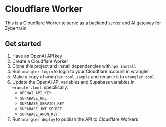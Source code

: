 # Cloudflare Worker

This is a Cloudflare Worker to serve as a backend server and AI gateway for Zybertrain.

## Get started

1. Have an OpenAI API key
2. Create a Cloudflare Worker
3. Clone this project and install dependencies with `npm install`
4. Run `wrangler login` to login to your Cloudflare account in wrangler
5. Make a copy of `wrangler.toml.sample` and rename it to `wrangler.toml`
6. Update the OpenAI API variables and Supabase variables in `wrangler.toml`, specifically:
    - `OPENAI_API_KEY`
    - `SUPABASE_URL`
    - `SUPABASE_SERVICE_KEY`
    - `SUPABASE_JWT_SECRET`
    - `SUPABASE_ANON_KEY`
7. Run `wrangler deploy` to publish the API to Cloudflare Workers

